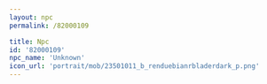 ```yaml
---
layout: npc
permalink: /82000109

title: Npc
id: '82000109'
npc_name: 'Unknown'
icon_url: 'portrait/mob/23501011_b_renduebianrbladerdark_p.png'
---
```

